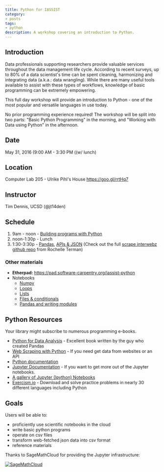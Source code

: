 ```yaml
---
title: Python for IASSIST
category:
- posts
tags:
- python
description: A workshop covering an introduction to Python.
---
```


## Introduction

Data professionals supporting researchers provide valuable services throughout the data management life cycle. According to recent surveys, up to 80% of a data scientist's time can be spent cleaning, harmonizing and integrating data (a.k.a.: data wrangling). While there are many useful tools available to assist with these types of workflows, knowledge of basic programming can be extremely empowering.

This full day workshop will provide an introduction to Python - one of the most popular and versatile languages in use today.

No prior programming experience required! The workshop will be split into two parts: "Basic Python Programming" in the morning, and "Working with Data using Python" in the afternoon.

## Date
May 31, 2016 (9:00 AM - 3:30 PM ((w/ lunch)

## Location
Computer Lab 205 - Ulrike Pihl's House <https://goo.gl/rrtHq7>

## Instructor
Tim Dennis, UCSD (@jt14den)

## Schedule

1. 9am - noon - [Building programs with Python](https://swcarpentry.github.io/python-novice-inflammation/)
2. noon-1:30p - Lunch
3. 1:30-3:30p - [Pandas](https://bids.github.io/2015-06-04-berkeley/intermediate-python/02-modularization-documentation.html), [APIs & JSON](https://github.com/rochelleterman/scrape-interwebz/blob/master/1_APIs/3_api_workbook.ipynb) (Check out the full [scrape interwebz github repo](https://github.com/rochelleterman/scrape-interwebz) from Rochelle Terman)

### Other materials

* **Etherpad:** <https://pad.software-carpentry.org/iassist-python>
* Notebooks
  * [Numpy](https://github.com/ucsdlib/python-novice-inflammation/blob/gh-pages/1-intro-to-numpy.ipynb)
  * [Loops](https://github.com/ucsdlib/python-novice-inflammation/blob/gh-pages/loops.ipynb)
  * [Lists](https://github.com/ucsdlib/python-novice-inflammation/blob/gh-pages/lists.ipynb)
  * [Files & conditionals](https://github.com/ucsdlib/python-novice-inflammation/blob/gh-pages/files%20%26%20conditionals.ipynb)
  * [Pandas and writing modules](https://github.com/ucsdlib/python-novice-inflammation/blob/gh-pages/Analyzing%20Mosquito%20Data.md)

## Python Resources

Your library might subscribe to numerous programming e-books.

* [Python for Data Analysis](https://shop.oreilly.com/product/0636920023784.do) - Excellent book written by the guy who created Pandas
* [Web Scraping with Python](https://shop.oreilly.com/product/0636920034391.do) - If you need get data from websites or an API
* [Python documentation](https://docs.python.org/3/)
* [Jupyter Documentation](https://jupyter.readthedocs.io/en/latest/) - If you want to get more out of the Jupyter notebooks.
* [A gallery of Jupyter (Ipython) Notebooks](https://github.com/ipython/ipython/wiki/A-gallery-of-interesting-IPython-Notebooks)
* [Exercism.io](https://exercism.io/) - Download and solve practice problems in nearly 30 different languages including Python

## Goals

Users will be able to:

* proficiently use scientific notebooks in the cloud
* write basic python programs
* operate on csv files
* transform web-fetched json data into csv format
* reference materials

Thanks to SageMathCloud for providing the Jupyter infrastructure:

[![SageMathCloud](https://cloud.sagemath.com/smc-logo.png)](https://cloud.sagemath.com/)
